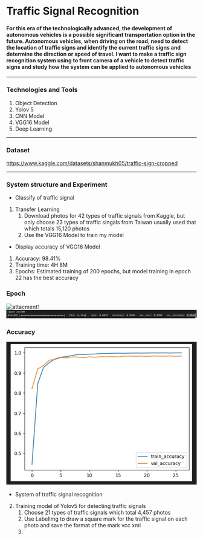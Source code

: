 # Traffic Signal Recognition

#### For this era of the technologically advanced, the development of autonomous vehicles is a possible significant transportation option in the future. Autonomous vehicles, when driving on the road, need to detect the location of traffic signs and identify the current traffic signs and determine the direction or speed of travel. I want to make a traffic sign recognition system using to front camera of a vehicle to detect traffic signs and study how the system can be applied to autonomous vehicles
___
### Technologies and Tools
1. Object Detection
2. Yolov 5
3. CNN Model
4. VGG16 Model
5. Deep Learning
___
### Dataset
<https://www.kaggle.com/datasets/shanmukh05/traffic-sign-cropped>
___
### System structure and Experiment
* Classify of traffic signal
1. Transfer Learning
    1. Download photos for 42 types of traffic signals from Kaggle, but only choose 23 types of traffic singals from Taiwan usually used that which totals 15,120 photos
    2. Use the VGG16 Model to train my model

* Display accuracy of VGG16 Model
1. Accuracy: 98.41%
2. Training time: 4H 8M
3. Epochs: Estimated training of 200 epochs, but model training in  epoch 22 has the best accuracy
### Epoch
![attacment1](/Traffic_Sign/attachment/attachment1.jpg)
![](https://github.com/calvink11/my_project/blob/master/Traffic_Sign/attactment/attactment1.jpg?raw=true)
### Accuracy
![](https://github.com/calvink11/my_project/blob/master/Traffic_Sign/attactment/attactment2.jpg?raw=true)

* System of traffic signal recognition
2. Training model of Yolov5 for detecting traffic signals
    1. Choose 21 types of traffic signals which total 4,457 photos
    2. Use LabelImg to draw a square mark for the traffic signal on each photo and save the format of the mark vcc xml
    3.  
